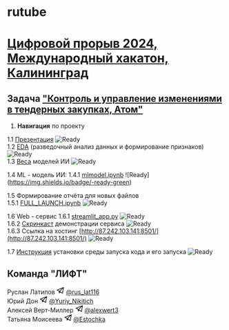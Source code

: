 # rutube

# [Цифровой прорыв 2024, Международный хакатон, Калининград](https://hacks-ai.ru/)

## Задача ["Контроль и управление изменениями в тендерных закупках, Атом"](https://hacks-ai.ru/events/1077382)

1. **Навигация** по проекту

1.1 [Презентация](presentation.pdf) ![Ready](https://img.shields.io/badge/-ready-green) \
1.2 [EDA](eda.ipynb) (разведочный анализ данных и формирование признаков) ![Ready](https://img.shields.io/badge/-ready-green) \
1.3 [Веса](https://disk.yandex.ru/d/QpSFFa6r8V_0aQ) моделей ИИ ![Ready](https://img.shields.io/badge/-ready-green)

1.4 ML - модель ИИ:
1.4.1 [mlmodel.ipynb](mlmodel.ipynb) ![Ready] \(https://img.shields.io/badge/-ready-green)

1.5 Формирование отчёта для новых файлов \
1.5.1 [FULL_LAUNCH.ipynb](FULL_LAUNCH.ipynb) ![Ready](https://img.shields.io/badge/-ready-green)

1.6 Web - сервис
1.6.1 [streamlit_app.py](streamlit_app/streamlit_app.py) ![Ready](https://img.shields.io/badge/-ready-green) \
1.6.2 [Скринкаст](https://disk.yandex.ru/i/6tGnEW5lt7zxDA) демонстрации сервиса ![Ready](https://img.shields.io/badge/-ready-green) \
1.6.3 Ссылка на хостинг [http://87.242.103.141:8501/](http://87.242.103.141:8501/) ![Ready](https://img.shields.io/badge/-ready-green)

1.7 [Инструкция](instructions.md) установки среды запуска кода и его запуска ![Ready](https://img.shields.io/badge/-ready-green)

## Команда "ЛИФТ"

Руслан Латипов <img src="images/tglogo.jpg" width="18"> [@rus_lat116](https://t.me/rus_lat116) \
Юрий Дон <img src="images/tglogo.jpg" width="18"> [@Yuriy_Nikitich](https://t.me/Yuriy_Nikitich) \
Алексей Верт-Миллер <img src="images/tglogo.jpg" width="18"> [@alexwert3](https://t.me/alexwert3) \
Татьяна Моисеева <img src="images/tglogo.jpg" width="18"> [@Estochka](https://t.me/Estochka)
